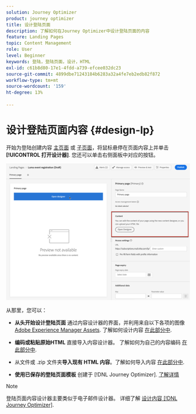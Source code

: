 ```yaml
---
solution: Journey Optimizer
product: journey optimizer
title: 设计登陆页面
description: 了解如何在Journey Optimizer中设计登陆页面的内容
feature: Landing Pages
topic: Content Management
role: User
level: Beginner
keywords: 登陆，登陆页面，设计，HTML
exl-id: c61b8d80-17e1-4fdd-a739-efcee032dc23
source-git-commit: 4899dbe71243184b6283a32a4fe7eb2edb82f872
workflow-type: tm+mt
source-wordcount: '159'
ht-degree: 13%

---
```


# 设计登陆页面内容 {#design-lp}

开始为登陆创建内容 [主页面](create-lp.md#configure-primary-page) 或 [子页面](create-lp.md#configure-subpages)，将鼠标悬停在页面内容上并单击 **[!UICONTROL 打开设计器]**. 您还可以单击右侧面板中对应的按钮。

![](assets/lp_open-designer.png)

从那里，您可以：

* **从头开始设计登陆页面** 通过内容设计器的界面，并利用来自以下各项的图像 [Adobe Experience Manager Assets](../content-management/assets.md). 了解如何设计内容 <!--or use built-in templates--> [在此部分中](../email/content-from-scratch.md).

* **编码或粘贴原始HTML** 直接导入内容设计器。 了解如何为自己的内容编码 [在此部分中](../email/code-content.md).

* 从文件或 .zip 文件夹&#x200B;**导入现有 HTML 内容**。了解如何导入内容 [在此部分中](../email/existing-content.md).

* **使用已保存的登陆页面模板** 创建于 [!DNL Journey Optimizer]. [了解详情](lp-templates.md)

>[!NOTE]
>
>登陆页面内容设计器主要类似于电子邮件设计器。 详细了解 [设计内容 [!DNL Journey Optimizer]](../email/get-started-email-design.md).
